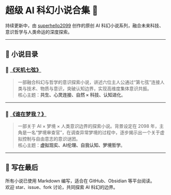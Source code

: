 # 超级 AI 科幻小说合集 🚀

持续更新中，由 [superhello2099](https://github.com/superhello2099) 创作的原创 AI 科幻小说系列，融合未来科技、意识哲学与人类命运的深度探索。

---

## 📖 小说目录

### 📘 [《天机七弦》](天机七弦.md)

> 一部融合科幻与哲学的意识探索小说，讲述六位主人公通过“第七弦”连接人类与技术、物质与意识，突破认知边界，实现高维度集体意识共振。  
核心主题：**共生、心灵连接、自然 × 科技、认知进化**。

---

### 📙 [《谁在梦我？》](谁在梦我.md)

> 一部关于 AI × 梦境 × 人类意识边界的探索小说。背景设定在 2098 年，主角是一名“梦境审查官”，在调查异常梦境的过程中，逐步揭示出一个关于虚拟控制与自由意志的意识谜团。  
核心主题：**虚拟现实、AI伦理、自我认知、梦境哲学**。

---

## 🧠 写在最后

所有小说已使用 Markdown 编写，适合在 GitHub、Obsidian 等平台阅读。  
欢迎 star、issue、fork 讨论，共同探索 AI 科幻的边界。

